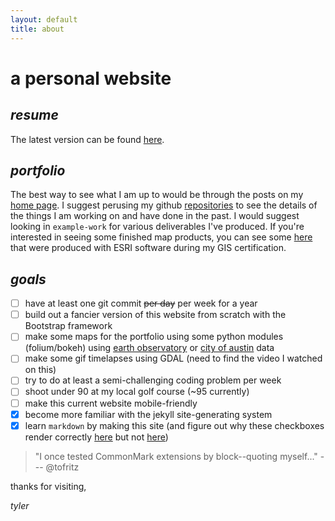 ```yaml
---
layout: default
title: about
---
```


a personal website
===

_**resume**_
-

The latest version can be found [here](https://app.box.com/s/q4uia10emab7g620h787l7nxqbzfmva2).

_**portfolio**_
-

The best way to see what I am up to would be through the posts on my [home page](https://tofritz.github.io). I suggest perusing my github [repositories](https://github.com/tofritz?tab=repositories) to see the details of the things I am working on and have done in the past. I would suggest looking in `example-work` for various deliverables I've produced. If you're interested in seeing some finished map products, you can see some [here](https://github.com/tofritz/example-work/tree/master/pennstate-maps) that were produced with ESRI software during my GIS certification.

_**goals**_
-

- [ ] have at least one git commit ~~per day~~ per week for a year
- [ ] build out a fancier version of this website from scratch with the Bootstrap framework
- [ ] make some maps for the portfolio using some python modules (folium/bokeh) using [earth observatory](https://eonet.sci.gsfc.nasa.gov/what-is-eonet) or [city of austin](http://austintexas.gov/department/gis-and-maps/gis-data) data
- [ ] make some gif timelapses using GDAL (need to find the video I watched on this)
- [ ] try to do at least a semi-challenging coding problem per week
- [ ] shoot under 90 at my local golf course (~95 currently)
- [ ] make this current website mobile-friendly
- [x] become more familiar with the jekyll site-generating system
- [x] learn `markdown` by making this site (and figure out why these checkboxes render correctly [here](https://github.com/tofritz/tofritz.github.io) but not [here](https://tofritz.github.io/about))

> "I once tested CommonMark extensions by block--quoting myself..." --- @tofritz

thanks for visiting,

*tyler*
